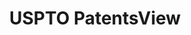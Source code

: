 ---
bigquery: https://console.cloud.google.com/bigquery?p=patents-public-data&d=patentsview&page=dataset
citation: Attribution should be given to PatentsView for use, distribution, or derivative
  works.
code: https://github.com/CSSIP-AIR/PatentsView-Code-Snippets/
contributors: USPTO
cost: None
description: 'PatentsView includes US patent data including raw data (summaries, applications,
  pregrant applications), disambugations of inventors and assignees, and inventor
  gender estimates.  Also foreign priority data, # of figures and sheets, and government
  interest statements.'
documentation: https://patentsview.org/query/builder-faqs
last_edit: 04/11/2022, 23:59:34
location: https://patentsview.org/
maintained_by: USPTO
record_creation_timestamp: 12/2/2020 17:20:46
schema_fields:
- name
- term_extension
- dependent
- reldocno
- field_title
- series_code
- lname
- category
- contract_award_number
- term_disclaimer
- section_id
- inventor_id
- latitude
- fname
- main_group
- subsection_id
- uuid
- ipc_class
- category_id
- application_id
- lawyer_id
- disamb_inventor_id_20191008
- _102_date
- disamb_assignee_id_20190312
- citation_id
- f102_date
- latlong
- subgroup_id
- publication_number
- location_id
- classification_status
- name_first
- designation
- rawassignee_id
- disamb_inventor_id_20171003
- title
- disamb_assignee_id_20190820
- group
- disamb_inventor_id_20201229
- _371_date
- id
- number
- num_sheets
- section
- state
- length
- organization_id
- name_last
- disamb_inventor_id_20190820
- num
- filename
- disamb_inventor_id_20170808
- state_fips
- rel_id
- disamb_inventor_id_20190312
- applicant_type
- mainclass_id
- disamb_assignee_id_20200929
- rawlocation_id
- city
- disamb_inventor_id_20180528
- disamb_assignee_id_20191008
- subclass
- disamb_inventor_id_20191231
- disamb_inventor_id_20200929
- subgroup
- assignee_id
- symbol_position
- status
- disamb_inventor_id_20200331
- group_id
- patent_id
- num_claims
- subclass_id
- action_date
- abstract
- classification_level
- kind
- variety
- disamb_assignee_id_20200331
- disamb_assignee_id_20181127
- disamb_assignee_id_20200630
- male_flag
- term_grant
- level_one
- ipc_version_indicator
- date
- disamb_inventor_id_20200630
- deceased
- attribution_status
- classification_data_source
- sector_title
- county_fips
- withdrawn
- doc_type
- text
- gi_statement
- disamb_assignee_id_20191231
- male
- level_two
- f371_date
- disamb_inventor_id_20181127
- num_figures
- organization
- level_three
- country_transformed
- disclaimer_date
- rawinventor_id
- classification_value
- sequence
- role
- disamb_inventor_id_20170307
- exemplary
- lapse_of_patent
- relkind
- rule_47
- country
- county
- doctype
- longitude
- disamb_inventor_id_20171226
- type
- field_id
- subcategory_id
- latin_name
shortname: patentsview
tags:
- disambiguation
- United States
- gender
terms_of_use: Creative Commons Attribution 4.0 International License.
timeframe: 1963-1999
title: USPTO PatentsView
uuid: cf1780b1-e265-4e49-8d1d-83b9cfe0fd9a
---